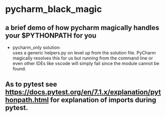 # pycharm_black_magic
## a brief demo of how pycharm magically handles your $PYTHONPATH for you

- pycharm_only solution:  
uses a generic helpers.py on level up from the solution file. PyCharm magically resolves this for us but running from the command line or even other IDEs like vscode will simply fail since the module cannot be found.

## As to pytest see https://docs.pytest.org/en/7.1.x/explanation/pythonpath.html for explanation of imports during pytest.